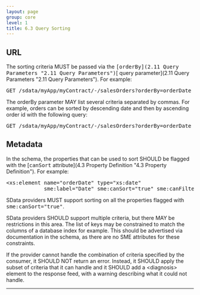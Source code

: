 ```yaml
---
layout: page
group: core
level: 1
title: 6.3 Query Sorting
---
```


## URL

The sorting criteria MUST be passed via the
<tt>[orderBy](2.11 Query Parameters "2.11  Query Parameters")</tt>[ query
parameter](2.11 Query Parameters "2.11  Query Parameters"). For example:

<pre>GET /sdata/myApp/myContract/-/salesOrders?orderBy=orderDate desc</pre>

The orderBy parameter MAY list several criteria separated by commas. For
example, orders can be sorted by descending date and then by ascending order id
with the following query:

<pre>GET /sdata/myApp/myContract/-/salesOrders?orderBy=orderDate desc,orderId asc</pre>

## Metadata

In the schema, the properties that can be used to sort SHOULD be flagged with
the [<tt>canSort</tt> attribute](4.3 Property Definition "4.3 Property Definition"). For example:

<pre>&lt;xs:element name="orderDate"&nbsp;type="xs:date"
            sme:label="Date"&nbsp;sme:canSort="true"&nbsp;sme:canFilter="true"&nbsp;sme:precedence="2" /&gt;</pre>

SData providers MUST support sorting on all the properties
flagged with <tt>sme:canSort="true"</tt>.

SData providers SHOULD support multiple criteria, but there MAY be restrictions
in this area. The list of keys may be constrained to match the columns of a
database index for example. This should be advertised via documentation in the
schema, as there are no SME attributes for these constraints.

If the provider cannot handle the combination of criteria specified by the
consumer, it SHOULD NOT return an error. Instead, it SHOULD apply the subset of
criteria that it can handle and it SHOULD add a &lt;diagnosis&gt; element to the
response feed, with a warning describing what it could not handle.

* * *